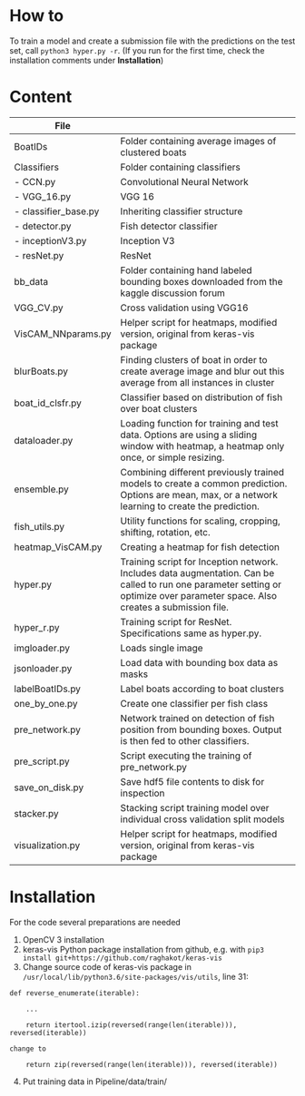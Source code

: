 # How to
To train a model and create a submission file with the predictions on the test set, call `python3 hyper.py -r`. (If you run for the first time, check the installation comments under **Installation**)

# Content
| File | |
|---|---|
| BoatIDs | Folder containing average images of clustered boats
| Classifiers | Folder containing classifiers
| - CCN.py | Convolutional Neural Network
| - VGG_16.py | VGG 16
| - classifier_base.py | Inheriting classifier structure
| - detector.py | Fish detector classifier
| - inceptionV3.py | Inception V3
| - resNet.py | ResNet
| bb_data | Folder containing hand labeled bounding boxes downloaded from the kaggle discussion forum
| VGG_CV.py | Cross validation using VGG16
| VisCAM_NNparams.py | Helper script for heatmaps, modified version, original from keras-vis package
| blurBoats.py | Finding clusters of boat in order to create average image and blur out this average from all instances in cluster
| boat_id_clsfr.py | Classifier based on distribution of fish over boat clusters
| dataloader.py | Loading function for training and test data. Options are using a sliding window with heatmap, a heatmap only once, or simple resizing.
| ensemble.py | Combining different previously trained models to create a common prediction. Options are mean, max, or a network learning to create the prediction.
| fish_utils.py | Utility functions for scaling, cropping, shifting, rotation, etc.
| heatmap_VisCAM.py | Creating a heatmap for fish detection
| hyper.py | Training script for Inception network. Includes data augmentation. Can be called to run one parameter setting or optimize over parameter space. Also creates a submission file.
| hyper_r.py | Training script for ResNet. Specifications same as hyper.py.
| imgloader.py | Loads single image
| jsonloader.py | Load data with bounding box data as masks
| labelBoatIDs.py | Label boats according to boat clusters
| one_by_one.py | Create one classifier per fish class
| pre_network.py | Network trained on detection of fish position from bounding boxes. Output is then fed to other classifiers.
| pre_script.py | Script executing the training of pre_network.py
| save_on_disk.py | Save hdf5 file contents to disk for inspection
| stacker.py | Stacking script training model over individual cross validation split models
| visualization.py | Helper script for heatmaps, modified version, original from keras-vis package

# Installation
For the code several preparations are needed
1. OpenCV 3 installation
2. keras-vis Python package installation from github, e.g. with `pip3 install git+https://github.com/raghakot/keras-vis`
3. Change source code of keras-vis package in `/usr/local/lib/python3.6/site-packages/vis/utils`, line 31:
```
def reverse_enumerate(iterable):
  	
  	...

    return itertool.izip(reversed(range(len(iterable))), reversed(iterable))
```

    change to
    
```
    return zip(reversed(range(len(iterable))), reversed(iterable))
```
4. Put training data in Pipeline/data/train/
